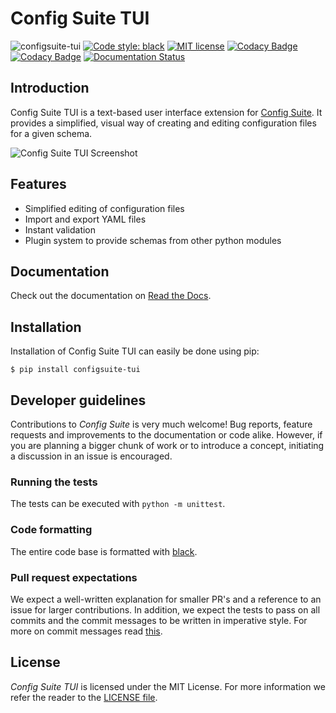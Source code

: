 # Config Suite TUI

![configsuite-tui](https://github.com/equinor/configsuite-tui/workflows/configsuite-tui/badge.svg)
[![Code style: black](https://img.shields.io/badge/code%20style-black-000000.svg)](https://github.com/ambv/black)
[![MIT license](http://img.shields.io/badge/license-MIT-brightgreen.svg)](http://opensource.org/licenses/MIT)
[![Codacy Badge](https://app.codacy.com/project/badge/Grade/59b5a3b6411f4242aaec85370382d35e)](https://www.codacy.com/gh/equinor/configsuite-tui/dashboard?utm_source=github.com&utm_medium=referral&utm_content=equinor/configsuite-tui&utm_campaign=Badge_Grade)
[![Codacy Badge](https://app.codacy.com/project/badge/Coverage/59b5a3b6411f4242aaec85370382d35e)](https://www.codacy.com/gh/equinor/configsuite-tui/dashboard?utm_source=github.com&utm_medium=referral&utm_content=equinor/configsuite-tui&utm_campaign=Badge_Coverage)
[![Documentation Status](https://readthedocs.org/projects/configsuite-tui/badge/?version=latest)](https://configsuite-tui.readthedocs.io/en/latest/?badge=latest)

## Introduction

Config Suite TUI is a text-based user interface extension for [Config Suite](https://github.com/equinor/configsuite). It provides a simplified, visual way of creating and editing configuration files for a given schema.

![Config Suite TUI Screenshot](https://i.imgur.com/1py3WSl.png)

## Features

-   Simplified editing of configuration files
-   Import and export YAML files
-   Instant validation
-   Plugin system to provide schemas from other python modules

## Documentation

Check out the documentation on [Read the Docs](https://configsuite-tui.readthedocs.io/en/stable/).

## Installation

Installation of Config Suite TUI can easily be done using pip:

    $ pip install configsuite-tui

## Developer guidelines

Contributions to _Config Suite_ is very much welcome! Bug reports, feature requests and improvements to the documentation or code alike. However, if you are planning a bigger chunk of work or to introduce a concept, initiating a discussion in an issue is encouraged.

### Running the tests

The tests can be executed with `python -m unittest`.

### Code formatting

The entire code base is formatted with [black](https://black.readthedocs.io/en/stable/).

### Pull request expectations

We expect a well-written explanation for smaller PR's and a reference to an issue for larger contributions. In addition, we expect the tests to pass on all commits and the commit messages to be written in imperative style. For more on commit messages read [this](https://chris.beams.io/posts/git-commit/).

## License

_Config Suite TUI_ is licensed under the MIT License. For more information we refer
the reader to the [LICENSE file](https://github.com/equinor/configsuite-tui/blob/main/LICENSE).
